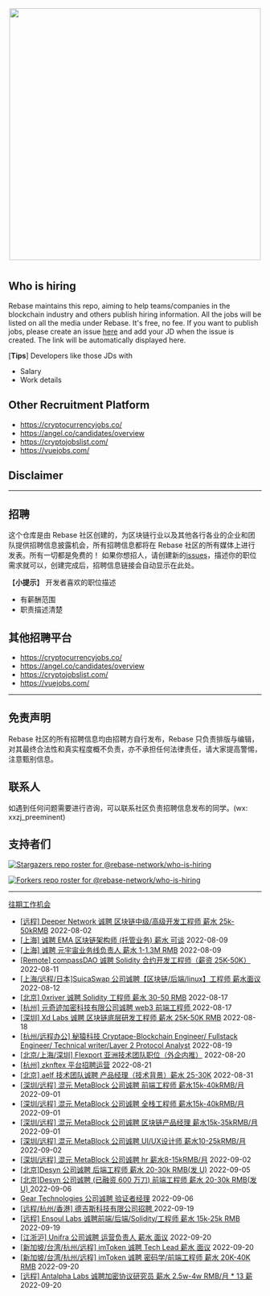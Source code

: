 <div align="center">
  <img src="./banner.png" style="margin: 0 auto 10px;" width="500"/>
</div>

## Who is hiring

Rebase maintains this repo, aiming to help teams/companies in the blockchain industry and others publish hiring information. All the jobs will be listed on all the media under Rebase. It's free, no fee.
If you want to publish jobs, please create an issue [here](https://github.com/rebase-network/who-is-hiring/issues/) and add your JD when the issue is created. The link will be automatically displayed here.

[**Tips**]
Developers like those JDs with
- Salary
- Work details

## Other Recruitment Platform

- https://cryptocurrencyjobs.co/
- https://angel.co/candidates/overview
- https://cryptojobslist.com/
- https://vuejobs.com/

## Disclaimer

---

## 招聘

这个仓库是由 Rebase 社区创建的，为区块链行业以及其他各行各业的企业和团队提供招聘信息披露机会，所有招聘信息都将在 Rebase 社区的所有媒体上进行发表。所有一切都是免费的！
如果你想招人，请创建新的[issues](https://github.com/rebase-network/who-is-hiring/issues/)，描述你的职位需求就可以，创建完成后，招聘信息链接会自动显示在此处。

【**小提示**】
开发者喜欢的职位描述
- 有薪酬范围
- 职责描述清楚

## 其他招聘平台
- https://cryptocurrencyjobs.co/
- https://angel.co/candidates/overview
- https://cryptojobslist.com/
- https://vuejobs.com/

---

## 免责声明

Rebase 社区的所有招聘信息均由招聘方自行发布，Rebase 只负责排版与编辑，对其最终合法性和真实程度概不负责，亦不承担任何法律责任，请大家提高警惕，注意甄别信息。

## 联系人
如遇到任何问题需要进行咨询，可以联系社区负责招聘信息发布的同学。(wx: xxzj_preeminent)

## 支持者们
[![Stargazers repo roster for @rebase-network/who-is-hiring](https://reporoster.com/stars/rebase-network/who-is-hiring)](https://github.com/rebase-network/who-is-hiring/stargazers)

[![Forkers repo roster for @rebase-network/who-is-hiring](https://reporoster.com/forks/rebase-network/who-is-hiring)](https://github.com/rebase-network/who-is-hiring/network/members)

---

[往期工作机会](./jobs.md)

- [[远程] Deeper Network 诚聘 区块链中级/高级开发工程师 薪水 25k-50kRMB](https://github.com/rebase-network/who-is-hiring/issues/174) 2022-08-02
- [[上海] 诚聘 EMA 区块链架构师 (托管业务) 薪水 可谈](https://github.com/rebase-network/who-is-hiring/issues/175) 2022-08-09
- [[上海] 诚聘 元宇宙业务线负责人 薪水 1-1.3M RMB](https://github.com/rebase-network/who-is-hiring/issues/176) 2022-08-09
- [[Remote] compassDAO 诚聘 Solidity 合约开发工程师（薪资 25K-50K）](https://github.com/rebase-network/who-is-hiring/issues/177) 2022-08-11
- [[上海/远程/日本]SuicaSwap 公司诚聘【区块链/后端/linux】工程师 薪水面议](https://github.com/rebase-network/who-is-hiring/issues/178) 2022-08-12
- [[北京] 0xriver 诚聘 Solidity 工程师 薪水 30-50 RMB](https://github.com/rebase-network/who-is-hiring/issues/179) 2022-08-17
- [[杭州] 元奇迹加密科技有限公司诚聘 web3 前端工程师 ](https://github.com/rebase-network/who-is-hiring/issues/180) 2022-08-17
- [[深圳] Xd Labs 诚聘 区块链底层研发工程师 薪水 25K-50K RMB](https://github.com/rebase-network/who-is-hiring/issues/181) 2022-08-18
- [[杭州/远程办公] 秘猿科技 Cryptape-Blockchain Engineer/ Fullstack Engineer/ Technical writer/Layer 2 Protocol Analyst](https://github.com/rebase-network/who-is-hiring/issues/182) 2022-08-19
- [[北京/上海/深圳] Flexport 亚洲技术团队职位（外企内推）](https://github.com/rebase-network/who-is-hiring/issues/183) 2022-08-20
- [[杭州] zknftex 平台招聘运营](https://github.com/rebase-network/who-is-hiring/issues/184) 2022-08-21
- [[北京] aelf 技术团队诚聘 产品经理（技术背景）薪水 25-30K](https://github.com/rebase-network/who-is-hiring/issues/185) 2022-08-31
- [[深圳/远程] 混元 MetaBlock 公司诚聘 前端工程师 薪水15k-40kRMB/月](https://github.com/rebase-network/who-is-hiring/issues/186) 2022-09-01
- [[深圳/远程] 混元 MetaBlock 公司诚聘 全栈工程师 薪水15k-40kRMB/月](https://github.com/rebase-network/who-is-hiring/issues/187) 2022-09-01
- [[深圳/远程] 混元 MetaBlock 公司诚聘 区块链产品经理 薪水15k-35kRMB/月](https://github.com/rebase-network/who-is-hiring/issues/188) 2022-09-01
- [[深圳/远程] 混元 MetaBlock 公司诚聘 UI/UX设计师 薪水10-25kRMB/月](https://github.com/rebase-network/who-is-hiring/issues/189) 2022-09-02
- [[深圳/远程] 混元 MetaBlock 公司诚聘 hr 薪水8-15kRMB/月](https://github.com/rebase-network/who-is-hiring/issues/190) 2022-09-02
- [[北京]Desyn 公司诚聘 后端工程师 薪水 20-30k RMB(发 U)](https://github.com/rebase-network/who-is-hiring/issues/191) 2022-09-05
- [[北京]Desyn 公司诚聘 (已融资 600 万刀) 前端工程师 薪水 20-30k RMB(发 U) ](https://github.com/rebase-network/who-is-hiring/issues/192) 2022-09-06
- [Gear Technologies 公司诚聘 验证者经理](https://github.com/rebase-network/who-is-hiring/issues/193) 2022-09-06
- [[远程/杭州/香港] 德吉斯科技有限公司招聘 ](https://github.com/rebase-network/who-is-hiring/issues/194) 2022-09-19
- [[远程] Ensoul Labs 诚聘前端/后端/Solidity/工程师 薪水 15k-25k RMB](https://github.com/rebase-network/who-is-hiring/issues/195) 2022-09-19
- [[江浙沪] Unifra 公司诚聘 运营负责人 薪水 面议](https://github.com/rebase-network/who-is-hiring/issues/196) 2022-09-20
- [[新加坡/台湾/杭州/远程] imToken 诚聘 Tech Lead 薪水 面议](https://github.com/rebase-network/who-is-hiring/issues/197) 2022-09-20
- [[新加坡/台湾/杭州/远程] imToken 诚聘 密码学/前端工程师 薪水 20K-40K RMB](https://github.com/rebase-network/who-is-hiring/issues/198) 2022-09-20
- [[远程] Antalpha Labs 诚聘加密协议研究员 薪水 2.5w-4w RMB/月 * 13 薪](https://github.com/rebase-network/who-is-hiring/issues/199) 2022-09-20
